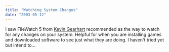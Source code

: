 ```yaml
---
title: "Watching System Changes"
date: "2003-05-12"
---
```


I saw FileWatch 5 from [Kevin Gearhart](https://www.swreg.org/soft_shop/2742/shopscr2.shtml "Kevin Gearhart") recommended as the way to watch for any changes on your system. Helpful for when you are installing games and downloaded software to see just what they are doing. I haven't tried yet but intend to...
